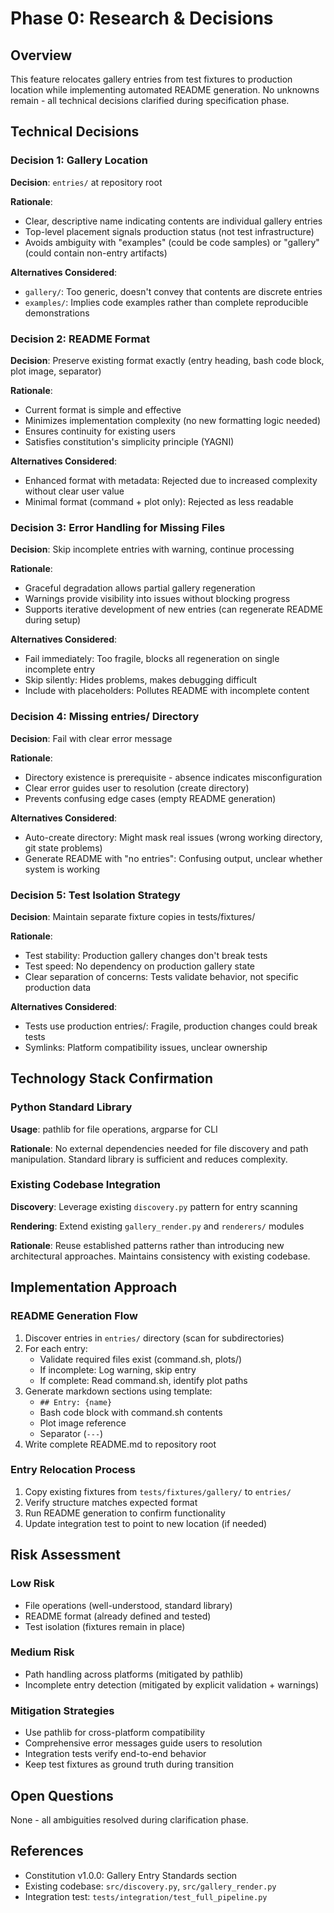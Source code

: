 # Phase 0: Research & Decisions

## Overview
This feature relocates gallery entries from test fixtures to production location while implementing automated README generation. No unknowns remain - all technical decisions clarified during specification phase.

## Technical Decisions

### Decision 1: Gallery Location
**Decision**: `entries/` at repository root

**Rationale**:
- Clear, descriptive name indicating contents are individual gallery entries
- Top-level placement signals production status (not test infrastructure)
- Avoids ambiguity with "examples" (could be code samples) or "gallery" (could contain non-entry artifacts)

**Alternatives Considered**:
- `gallery/`: Too generic, doesn't convey that contents are discrete entries
- `examples/`: Implies code examples rather than complete reproducible demonstrations

### Decision 2: README Format
**Decision**: Preserve existing format exactly (entry heading, bash code block, plot image, separator)

**Rationale**:
- Current format is simple and effective
- Minimizes implementation complexity (no new formatting logic needed)
- Ensures continuity for existing users
- Satisfies constitution's simplicity principle (YAGNI)

**Alternatives Considered**:
- Enhanced format with metadata: Rejected due to increased complexity without clear user value
- Minimal format (command + plot only): Rejected as less readable

### Decision 3: Error Handling for Missing Files
**Decision**: Skip incomplete entries with warning, continue processing

**Rationale**:
- Graceful degradation allows partial gallery regeneration
- Warnings provide visibility into issues without blocking progress
- Supports iterative development of new entries (can regenerate README during setup)

**Alternatives Considered**:
- Fail immediately: Too fragile, blocks all regeneration on single incomplete entry
- Skip silently: Hides problems, makes debugging difficult
- Include with placeholders: Pollutes README with incomplete content

### Decision 4: Missing entries/ Directory
**Decision**: Fail with clear error message

**Rationale**:
- Directory existence is prerequisite - absence indicates misconfiguration
- Clear error guides user to resolution (create directory)
- Prevents confusing edge cases (empty README generation)

**Alternatives Considered**:
- Auto-create directory: Might mask real issues (wrong working directory, git state problems)
- Generate README with "no entries": Confusing output, unclear whether system is working

### Decision 5: Test Isolation Strategy
**Decision**: Maintain separate fixture copies in tests/fixtures/

**Rationale**:
- Test stability: Production gallery changes don't break tests
- Test speed: No dependency on production gallery state
- Clear separation of concerns: Tests validate behavior, not specific production data

**Alternatives Considered**:
- Tests use production entries/: Fragile, production changes could break tests
- Symlinks: Platform compatibility issues, unclear ownership

## Technology Stack Confirmation

### Python Standard Library
**Usage**: pathlib for file operations, argparse for CLI

**Rationale**: No external dependencies needed for file discovery and path manipulation. Standard library is sufficient and reduces complexity.

### Existing Codebase Integration
**Discovery**: Leverage existing `discovery.py` pattern for entry scanning

**Rendering**: Extend existing `gallery_render.py` and `renderers/` modules

**Rationale**: Reuse established patterns rather than introducing new architectural approaches. Maintains consistency with existing codebase.

## Implementation Approach

### README Generation Flow
1. Discover entries in `entries/` directory (scan for subdirectories)
2. For each entry:
   - Validate required files exist (command.sh, plots/)
   - If incomplete: Log warning, skip entry
   - If complete: Read command.sh, identify plot paths
3. Generate markdown sections using template:
   - `## Entry: {name}`
   - Bash code block with command.sh contents
   - Plot image reference
   - Separator (`---`)
4. Write complete README.md to repository root

### Entry Relocation Process
1. Copy existing fixtures from `tests/fixtures/gallery/` to `entries/`
2. Verify structure matches expected format
3. Run README generation to confirm functionality
4. Update integration test to point to new location (if needed)

## Risk Assessment

### Low Risk
- File operations (well-understood, standard library)
- README format (already defined and tested)
- Test isolation (fixtures remain in place)

### Medium Risk
- Path handling across platforms (mitigated by pathlib)
- Incomplete entry detection (mitigated by explicit validation + warnings)

### Mitigation Strategies
- Use pathlib for cross-platform compatibility
- Comprehensive error messages guide users to resolution
- Integration tests verify end-to-end behavior
- Keep test fixtures as ground truth during transition

## Open Questions
None - all ambiguities resolved during clarification phase.

## References
- Constitution v1.0.0: Gallery Entry Standards section
- Existing codebase: `src/discovery.py`, `src/gallery_render.py`
- Integration test: `tests/integration/test_full_pipeline.py`
